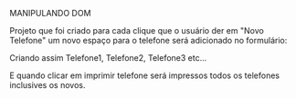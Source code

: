 MANIPULANDO DOM 

Projeto que foi criado para cada  clique que o usuário der em "Novo Telefone" um novo espaço para o telefone será adicionado no formulário:

Criando assim Telefone1, Telefone2, Telefone3 etc...

E quando clicar em imprimir telefone será impressos todos os telefones inclusives os novos. 